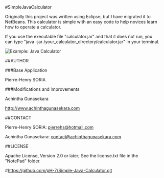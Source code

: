 #SimpleJavaCalculator

Originally this project was written using Eclipse, but I have migrated it to NetBeans.
This calculator is simple with an easy code to help novices learn how to operate a calculator.

If you use the executable file "calculator.jar" and that it does not run, you can type "java -jar /your_calculator_directory/calculator.jar" in your terminal.


![Example: Java Calculator](Screenshots/screenshot.png)

##AUTHOR

###Base Application

Pierre-Henry SORIA

###Modifications and Improvements

Achintha Gunasekara

http://www.achinthagunasekara.com

##CONTACT

Pierre-Henry SORIA: pierrehs@hotmail.com

Achintha Gunasekara: contact@achinthagunasekara.com

##LICENSE

Apache License, Version 2.0 or later; See the license.txt file in the "NotePad" folder.

#https://github.com/pH-7/Simple-Java-Calculator.git
